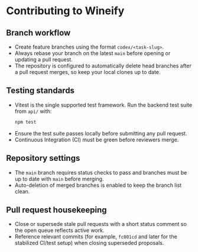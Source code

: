# Contributing to Wineify

## Branch workflow
- Create feature branches using the format `codex/<task-slug>`.
- Always rebase your branch on the latest `main` before opening or updating a pull request.
- The repository is configured to automatically delete head branches after a pull request merges, so keep your local clones up to date.

## Testing standards
- Vitest is the single supported test framework. Run the backend test suite from `api/` with:
  ```bash
  npm test
  ```
- Ensure the test suite passes locally before submitting any pull request.
- Continuous Integration (CI) must be green before reviewers merge.

## Repository settings
- The `main` branch requires status checks to pass and branches must be up to date with `main` before merging.
- Auto-deletion of merged branches is enabled to keep the branch list clean.

## Pull request housekeeping
- Close or supersede stale pull requests with a short status comment so the open queue reflects active work.
- Reference relevant commits (for example, `fc001cd` and later for the stabilized CI/test setup) when closing superseded proposals.
